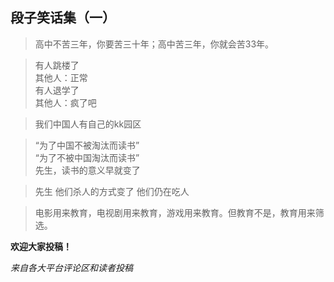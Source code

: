 ## 段子笑话集（一）

> 高中不苦三年，你要苦三十年；高中苦三年，你就会苦33年。

> 有人跳楼了  
其他人：正常  
有人退学了  
其他人：疯了吧  

> 我们中国人有自己的kk园区

> “为了中国不被淘汰而读书”  
“为了不被中国淘汰而读书”  
先生，读书的意义早就变了

> 先生 他们杀人的方式变了 他们仍在吃人

> 电影用来教育，电视剧用来教育，游戏用来教育。但教育不是，教育用来筛选。


**欢迎大家投稿！**

*来自各大平台评论区和读者投稿*
